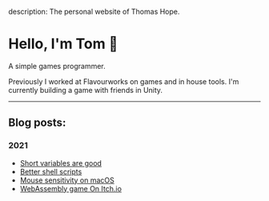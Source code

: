 description: The personal website of Thomas Hope.

# Hello, I'm Tom 👋

A simple games programmer.

Previously I worked at Flavourworks on games and in house tools. I'm currently building a game with friends in Unity.

---

## Blog posts:

<!--
### 2022

* [Better text navigation keys on macOS](2022/text-navigation.html)
-->

### 2021

* [Short variables are good](2021/short-variables.html)
* [Better shell scripts](2021/better-shell-scripts.html)
* [Mouse sensitivity on macOS](2021/mac-cursor-speed.html)
* [WebAssembly game On Itch.io](2021/itch-io-wasm.html)